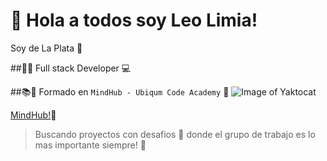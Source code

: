 # 👋 Hola a todos soy Leo Limia! 

Soy de La Plata 📍 

##💯😎 Full stack Developer 💻 

##📚📣 Formado en `MindHub - Ubiqum Code Academy` 🙌 ![Image of Yaktocat](https://mindhubweb.com/wp-content/themes/mindhub-theme/resources/assets/images/logo-mindhub.png)

[MindHub!](https://mindhubweb.com/)💾


> Buscando proyectos con desafios 💪  donde el grupo de trabajo es lo mas importante siempre! 🍻

